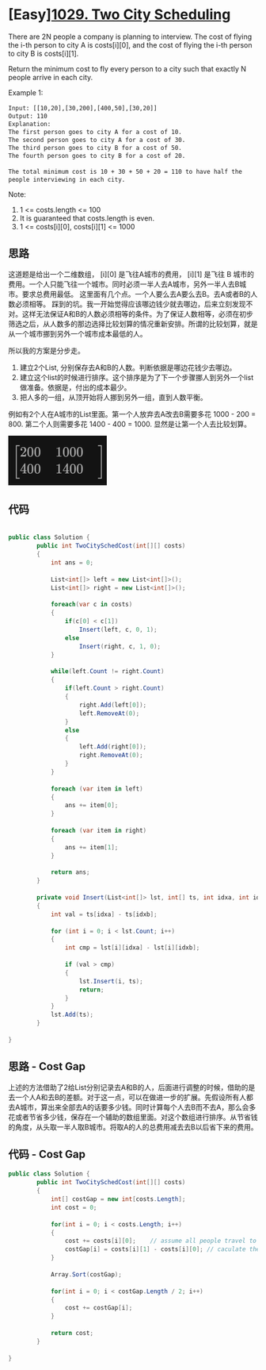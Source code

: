 # [Easy][1029. Two City Scheduling](https://leetcode.com/problems/two-city-scheduling/)

There are 2N people a company is planning to interview. The cost of flying the i-th person to city A is costs[i][0], and the cost of flying the i-th person to city B is costs[i][1].

Return the minimum cost to fly every person to a city such that exactly N people arrive in each city.

Example 1:

```text
Input: [[10,20],[30,200],[400,50],[30,20]]
Output: 110
Explanation:
The first person goes to city A for a cost of 10.
The second person goes to city A for a cost of 30.
The third person goes to city B for a cost of 50.
The fourth person goes to city B for a cost of 20.

The total minimum cost is 10 + 30 + 50 + 20 = 110 to have half the people interviewing in each city.
```

Note:

1. 1 <= costs.length <= 100
2. It is guaranteed that costs.length is even.
3. 1 <= costs[i][0], costs[i][1] <= 1000

## 思路

这道题是给出一个二维数组， [i][0] 是飞往A城市的费用， [i][1] 是飞往 B 城市的费用。一个人只能飞往一个城市。同时必须一半人去A城市，另外一半人去B城市。要求总费用最低。
这里面有几个点。一个人要么去A要么去B。去A或者B的人数必须相等。
踩到的坑。我一开始觉得应该哪边钱少就去哪边，后来立刻发现不对。这样无法保证A和B的人数必须相等的条件。为了保证人数相等，必须在初步筛选之后，从人数多的那边选择比较划算的情况重新安排。所谓的比较划算，就是从一个城市挪到另外一个城市成本最低的人。

所以我的方案是分步走。

1. 建立2个List, 分别保存去A和B的人数。判断依据是哪边花钱少去哪边。
2. 建立这个list的时候进行排序。这个排序是为了下一个步骤挪人到另外一个list做准备。依据是，付出的成本最少。
3. 把人多的一组，从顶开始将人挪到另外一组，直到人数平衡。

例如有2个人在A城市的List里面。第一个人放弃去A改去B需要多花 1000 - 200 = 800. 第二个人则需要多花 1400 - 400 = 1000. 显然是让第一个人去比较划算。

![img](image\matrix.png)

## 代码

```csharp

public class Solution {
        public int TwoCitySchedCost(int[][] costs)
        {
            int ans = 0;

            List<int[]> left = new List<int[]>();
            List<int[]> right = new List<int[]>();

            foreach(var c in costs)
            {
                if(c[0] < c[1])
                    Insert(left, c, 0, 1);
                else
                    Insert(right, c, 1, 0);
            }

            while(left.Count != right.Count)
            {
                if(left.Count > right.Count)
                {
                    right.Add(left[0]);
                    left.RemoveAt(0);
                }
                else
                {
                    left.Add(right[0]);
                    right.RemoveAt(0);
                }
            }

            foreach (var item in left)
            {
                ans += item[0];
            }

            foreach (var item in right)
            {
                ans += item[1];
            }

            return ans;
        }

        private void Insert(List<int[]> lst, int[] ts, int idxa, int idxb)
        {
            int val = ts[idxa] - ts[idxb];

            for (int i = 0; i < lst.Count; i++)
            {
                int cmp = lst[i][idxa] - lst[i][idxb];

                if (val > cmp)
                {
                    lst.Insert(i, ts);
                    return;
                }
            }
            lst.Add(ts);
        }

}
```

## 思路 - Cost Gap

上述的方法借助了2给List分别记录去A和B的人，后面进行调整的时候，借助的是去一个人A和去B的差额。对于这一点，可以在做进一步的扩展。先假设所有人都去A城市，算出来全部去A的话要多少钱。同时计算每个人去B而不去A，那么会多花或者节省多少钱，保存在一个辅助的数组里面。对这个数组进行排序。从节省钱的角度，从头取一半人取B城市。将取A的人的总费用减去去B以后省下来的费用。

## 代码 - Cost Gap

```csharp
public class Solution {
        public int TwoCitySchedCost(int[][] costs)
        {
            int[] costGap = new int[costs.Length];
            int cost = 0;

            for(int i = 0; i < costs.Length; i++)
            {
                cost += costs[i][0];    // assume all people travel to A
                costGap[i] = costs[i][1] - costs[i][0]; // caculate the cost gap, if people don't travel to A but B.
            }

            Array.Sort(costGap);

            for(int i = 0; i < costGap.Length / 2; i++)
            {
                cost += costGap[i];
            }

            return cost;
        }

}
```
